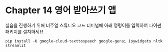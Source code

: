 # Chapter 14 영어 받아쓰기 앱

실습을 진행하기 위해 비주얼 스튜디오 코드 터미널에 아래 명령어를 입력하여 파이썬 패키지를 설치하세요.

```shell
pip install -U google-cloud-texttospeech google-genai ipywidgets nltk streamlit
```
